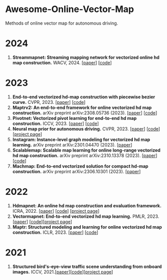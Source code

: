 # Awesome-Online-Vector-Map
Methods of online vector map for autonomous driving.
# 2024
1. **Streammapnet: Streaming mapping network for vectorized online hd map construction.** WACV, 2024. [[paper](https://arxiv.org/pdf/2308.12570)] [[code](https://github.com/yuantianyuan01/StreamMapNet)]
# 2023
1. **End-to-end vectorized hd-map construction with piecewise bezier curve.** CVPR, 2023. [[paper](https://arxiv.org/abs/2306.09700)] [[code](https://github.com/er-muyue/BeMapNet)]
2. **Maptrv2: An end-to-end framework for online vectorized hd map construction.** arXiv preprint arXiv:2308.05736 (2023). [[paper](https://arxiv.org/pdf/2308.05736)] [[code](https://github.com/hustvl/MapTR/tree/maptrv2?tab=readme-ov-file)]
3. **Pivotnet: Vectorized pivot learning for end-to-end hd map construction.** ICCV, 2023. [[paper](https://arxiv.org/pdf/2308.16477)] [[code](https://github.com/wenjie710/PivotNet)]
4. **Neural map prior for autonomous driving.** CVPR, 2023. [[paper](https://arxiv.org/pdf/2304.08481)] [[code](https://github.com/Tsinghua-MARS-Lab/neural_map_prior)] [[project page](https://tsinghua-mars-lab.github.io/neural_map_prior/)]
5. **Instagram: Instance-level graph modeling for vectorized hd map learning.** arXiv preprint arXiv:2301.04470 (2023). [[paper](https://arxiv.org/pdf/2301.04470)]
6. **Scalablemap: Scalable map learning for online long-range vectorized hd map construction.** arXiv preprint arXiv:2310.13378 (2023). [[paper](https://arxiv.org/pdf/2310.13378)][[code](https://github.com/jingy1yu/ScalableMap)]
7. **Machmap: End-to-end vectorized solution for compact hd-map construction.** arXiv preprint arXiv:2306.10301 (2023). [[paper](https://arxiv.org/pdf/2306.10301)]
# 2022
1. **Hdmapnet: An online hd map construction and evaluation framework.** ICRA, 2022. [[paper](https://arxiv.org/pdf/2107.06307)] [[code](https://github.com/Tsinghua-MARS-Lab/HDMapNet)] [[project page](https://tsinghua-mars-lab.github.io/HDMapNet/)] 
2. **Vectormapnet: End-to-end vectorized hd map learning.** PMLR, 2023. [[paper](https://arxiv.org/pdf/2206.08920)] [[code](https://github.com/Mrmoore98/VectorMapNet_code)][[project page](https://tsinghua-mars-lab.github.io/vectormapnet/)]
3. **Maptr: Structured modeling and learning for online vectorized hd map construction.** ICLR, 2023. [[paper](https://arxiv.org/abs/2208.14437)] [[code](https://github.com/hustvl/MapTR?tab=readme-ov-file)]

# 2021
1. **Structured bird's-eye-view traffic scene understanding from onboard images.** ICCV, 2021.[[paper](https://arxiv.org/pdf/2110.01997)][[code](https://github.com/ybarancan/STSU)][[project page](https://patrick-llgc.github.io/Learning-Deep-Learning/paper_notes/stsu.html)]
